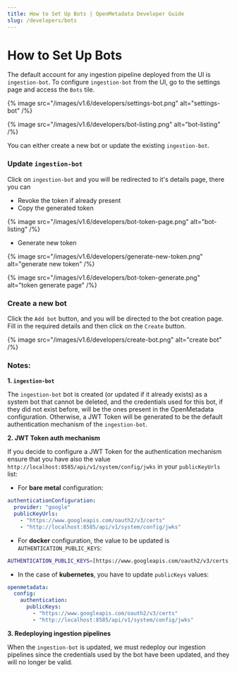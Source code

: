 ```yaml
---
title: How to Set Up Bots | OpenMetadata Developer Guide
slug: /developers/bots
---
```


# How to Set Up Bots

The default account for any ingestion pipeline deployed from the UI is `ingestion-bot`. To configure `ingestion-bot` from the UI, go to the settings page and access the `Bots` tile.

{% image
src="/images/v1.6/developers/settings-bot.png"
alt="settings-bot"
/%}

{% image
src="/images/v1.6/developers/bot-listing.png"
alt="bot-listing"
/%}

You can either create a new bot or update the existing `ingestion-bot`.

### Update `ingestion-bot`

Click on `ingestion-bot` and you will be redirected to it's details page, there you can

- Revoke the token if already present
- Copy the generated token

{% image
src="/images/v1.6/developers/bot-token-page.png"
alt="bot-listing"
/%}

- Generate new token

{% image
src="/images/v1.6/developers/generate-new-token.png"
alt="generate new token"
/%}

{% image
src="/images/v1.6/developers/bot-token-generate.png"
alt="token generate page"
/%}

### Create a new bot

Click the `Add bot` button, and you will be directed to the bot creation page. Fill in the required details and then click on the `Create` button.

{% image
src="/images/v1.6/developers/create-bot.png"
alt="create bot"
/%}


### Notes:

**1. `ingestion-bot`**

The `ingestion-bot` bot is created (or updated if it already exists) as a system bot that cannot be deleted, and
the credentials used for this bot, if they did not exist before, will be the ones present in the OpenMetadata configuration.
Otherwise, a JWT Token will be generated to be the default authentication mechanism of the `ingestion-bot`.

**2. JWT Token auth mechanism**

If you decide to configure a JWT Token for the authentication mechanism ensure that you have also the value `http://localhost:8585/api/v1/system/config/jwks`
in your `publicKeyUrls` list:

- For **bare metal** configuration:

```yaml
authenticationConfiguration:
  provider: "google"
  publicKeyUrls:
    - "https://www.googleapis.com/oauth2/v3/certs"
    - "http://localhost:8585/api/v1/system/config/jwks"
```

- For **docker** configuration, the value to be updated is `AUTHENTICATION_PUBLIC_KEYS`:

```bash
AUTHENTICATION_PUBLIC_KEYS=[https://www.googleapis.com/oauth2/v3/certs, http://localhost:8585/api/v1/system/config/jwks]
```

- In the case of **kubernetes**, you have to update `publicKeys` values:

```yaml
openmetadata:
  config:
    authentication:
      publicKeys:
        - "https://www.googleapis.com/oauth2/v3/certs"
        - "http://localhost:8585/api/v1/system/config/jwks" 
```

**3. Redeploying ingestion pipelines**

When the `ingestion-bot` is updated, we must redeploy our ingestion pipelines since the credentials used by the bot have been updated,
and they will no longer be valid.